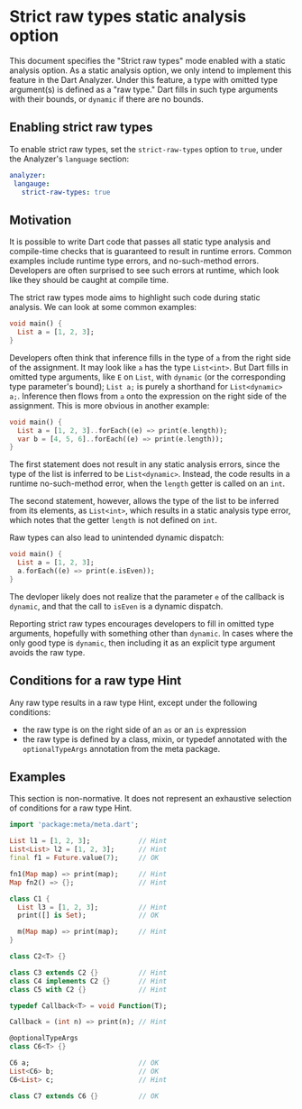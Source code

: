 # Strict raw types static analysis option

This document specifies the "Strict raw types" mode enabled with a static
analysis option. As a static analysis option, we only intend to implement this
feature in the Dart Analyzer. Under this feature, a type with omitted type
argument(s) is defined as a "raw type." Dart fills in such type arguments with
their bounds, or `dynamic` if there are no bounds.

## Enabling strict raw types

 To enable strict raw types, set the `strict-raw-types` option to `true`, under
 the Analyzer's `language` section:

 ```yaml
analyzer:
  langauge:
    strict-raw-types: true
```

## Motivation

It is possible to write Dart code that passes all static type analysis and
compile-time checks that is guaranteed to result in runtime errors. Common
examples include runtime type errors, and no-such-method errors. Developers are
often surprised to see such errors at runtime, which look like they should be
caught at compile time.

The strict raw types mode aims to highlight such code during static analysis.
We can look at some common examples:

```dart
void main() {
  List a = [1, 2, 3];
}
```

Developers often think that inference fills in the type of `a` from the right
side of the assignment. It may look like `a` has the type `List<int>`. But Dart
fills in omitted type arguments, like `E` on `List`, with `dynamic` (or the
corresponding type parameter's bound); `List a;` is purely a shorthand for
`List<dynamic> a;`. Inference then flows from `a` onto the expression on the
right side of the assignment. This is more obvious in another example:

```dart
void main() {
  List a = [1, 2, 3]..forEach((e) => print(e.length));
  var b = [4, 5, 6]..forEach((e) => print(e.length));
}
```

The first statement does not result in any static analysis errors, since the
type of the list is inferred to be `List<dynamic>`. Instead, the code results
in a runtime no-such-method error, when the `length` getter is called on an
`int`.

The second statement, however, allows the type of the list to be inferred from
its elements, as `List<int>`, which results in a static analysis type error,
which notes that the getter `length` is not defined on `int`.

Raw types can also lead to unintended dynamic dispatch:

```dart
void main() {
  List a = [1, 2, 3];
  a.forEach((e) => print(e.isEven));
}
```

The devloper likely does not realize that the parameter `e` of the callback is
`dynamic`, and that the call to `isEven` is a dynamic dispatch.

Reporting strict raw types encourages developers to fill in omitted type
arguments, hopefully with something other than `dynamic`. In cases where the
only good type is `dynamic`, then including it as an explicit type argument
avoids the raw type.

## Conditions for a raw type Hint

Any raw type results in a raw type Hint, except under the following conditions:

* the raw type is on the right side of an `as` or an `is` expression
* the raw type is defined by a class, mixin, or typedef annotated with the
  `optionalTypeArgs` annotation from the meta package.

## Examples

This section is non-normative. It does not represent an exhaustive selection of
conditions for a raw type Hint.

```dart
import 'package:meta/meta.dart';

List l1 = [1, 2, 3];            // Hint
List<List> l2 = [1, 2, 3];      // Hint
final f1 = Future.value(7);     // OK

fn1(Map map) => print(map);     // Hint
Map fn2() => {};                // Hint

class C1 {
  List l3 = [1, 2, 3];          // Hint
  print([] is Set);             // OK

  m(Map map) => print(map);     // Hint
}

class C2<T> {}

class C3 extends C2 {}          // Hint
class C4 implements C2 {}       // Hint
class C5 with C2 {}             // Hint

typedef Callback<T> = void Function(T);

Callback = (int n) => print(n); // Hint

@optionalTypeArgs
class C6<T> {}

C6 a;                           // OK
List<C6> b;                     // OK
C6<List> c;                     // Hint

class C7 extends C6 {}          // OK
```
